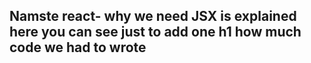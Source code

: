 ## Namste react- why we need JSX is explained here you can see just to add one h1 how much code we had to wrote